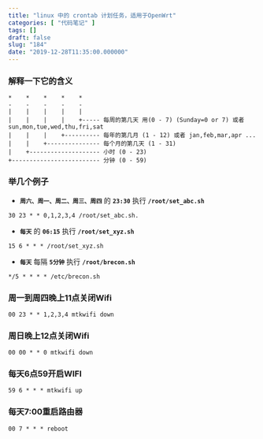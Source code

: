 ```yaml
---
title: "linux 中的 crontab 计划任务，适用于OpenWrt"
categories: [ "代码笔记" ]
tags: []
draft: false
slug: "184"
date: "2019-12-28T11:35:00.000000"
---
```


### 解释一下它的含义

```
*    *    *    *    *
-    -    -    -    -
|    |    |    |    |
|    |    |    |    +----- 每周的第几天 用(0 - 7) (Sunday=0 or 7) 或者 sun,mon,tue,wed,thu,fri,sat
|    |    |    +---------- 每年的第几月 (1 - 12) 或者 jan,feb,mar,apr ...
|    |    +--------------- 每个月的第几天 (1 - 31)
|    +-------------------- 小时 (0 - 23)
+------------------------- 分钟 (0 - 59)
```

### 举几个例子

- **`周六、周一、周二、周三、周四`** 的 **`23:30`** 执行 **`/root/set_abc.sh`**
```
30 23 * * 0,1,2,3,4 /root/set_abc.sh.
```
- **`每天`** 的 **`06:15`** 执行 **`/root/set_xyz.sh`**
```
15 6 * * * /root/set_xyz.sh
```
- **`每天`** 每隔 **`5分钟`** 执行 **`/root/brecon.sh`**
```
*/5 * * * * /etc/brecon.sh
```

### 周一到周四晚上11点关闭Wifi
```
00 23 * * 1,2,3,4 mtkwifi down
```

### 周日晚上12点关闭Wifi
```
00 00 * * 0 mtkwifi down
```
### 每天6点59开启WIFI
```
59 6 * * * mtkwifi up
```
### 每天7:00重启路由器
```
00 7 * * * reboot
```


